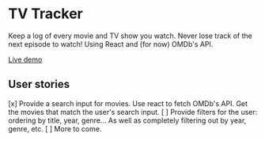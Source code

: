 # TV Tracker
Keep a log of every movie and TV show you watch. Never lose track of the next episode to watch!
Using React and (for now) OMDb's API.

<a href="https://andrespradomorgaz.com/tv-react-tracker">Live demo</a>

## User stories
[x] Provide a search input for movies. Use react to fetch OMDb's API. Get the movies that match the user's search input.
[ ] Provide filters for the user: ordering by title, year, genre... As well as completely filtering out by year, genre, etc.
[ ] More to come.